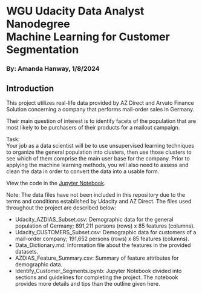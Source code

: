 # WGU Udacity Data Analyst Nanodegree <br>Machine Learning for Customer Segmentation  
### By: Amanda Hanway, 1/8/2024 

## Introduction

This project utilizes real-life data provided by AZ Direct and Arvato Finance Solution concerning a company that performs mail-order sales in Germany. 

Their main question of interest is to identify facets of the population that are most likely to be purchasers of their products for a mailout campaign. 

Task:  
Your job as a data scientist will be to use unsupervised learning techniques to organize the general population into clusters, then use those clusters to see which of them comprise the main user base for the company. Prior to applying the machine learning methods, you will also need to assess and clean the data in order to convert the data into a usable form.

View the code in the [Jupyter Notebook](https://github.com/mandi1120/ml_customer_segmentation/blob/main/Identify_Customer_Segments.ipynb).  

Note: The data files have not been included in this repository due to the terms and conditions established by Udacity and AZ Direct.
The files used throughout the project are described below:  
- Udacity_AZDIAS_Subset.csv: Demographic data for the general population of Germany; 891,211 persons (rows) x 85 features (columns).  
- Udacity_CUSTOMERS_Subset.csv: Demographic data for customers of a mail-order company; 191,652 persons (rows) x 85 features (columns).  
- Data_Dictionary.md: Information file about the features in the provided datasets.  
- AZDIAS_Feature_Summary.csv: Summary of feature attributes for demographic data.  
- Identify_Customer_Segments.ipynb: Jupyter Notebook divided into sections and guidelines for completing the project. The notebook provides more details and tips than the outline given here.  


## 



